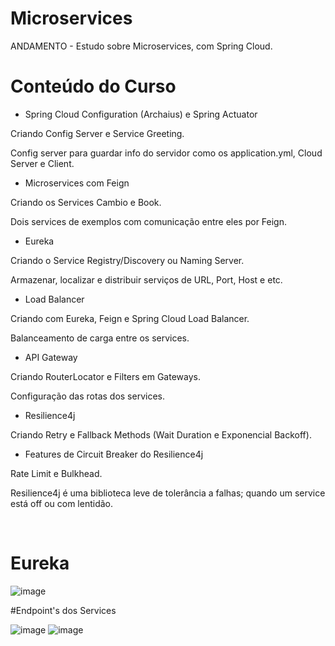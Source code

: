 # Microservices
ANDAMENTO - Estudo sobre Microservices, com Spring Cloud.

# Conteúdo do Curso

* Spring Cloud Configuration (Archaius) e Spring Actuator
<p>Criando Config Server e Service Greeting.</p>
<p>Config server para guardar info do servidor como os application.yml, Cloud Server e Client.</p>

* Microservices com Feign
<p>Criando os Services Cambio e Book.</p>
<p>Dois services de exemplos com comunicação entre eles por Feign.</p>

* Eureka
<p>Criando o Service Registry/Discovery ou Naming Server.</p>
<p>Armazenar, localizar e distribuir serviços de URL, Port, Host e etc.</p>

* Load Balancer
<p>Criando com Eureka, Feign e Spring Cloud Load Balancer.</p> 
<p>Balanceamento de carga entre os services.</p>

* API Gateway
<p>Criando RouterLocator e Filters em Gateways.</p>
<p>Configuração das rotas dos services.</p>

* Resilience4j
<p>Criando Retry e Fallback Methods (Wait Duration e Exponencial Backoff).</p> 

* Features de Circuit Breaker do Resilience4j
<p>Rate Limit e Bulkhead.</p> 

<p>Resilience4j é uma biblioteca leve de tolerância a falhas; quando um service está off ou com lentidão.</p>

</br>

# Eureka

![image](https://user-images.githubusercontent.com/101612046/186040152-445c96ef-14d9-415a-8d6c-342b1be1859b.png)

#Endpoint's dos Services

![image](https://user-images.githubusercontent.com/101612046/186040227-2dd6c586-0fad-4838-b0b7-53f18521b106.png)
![image](https://user-images.githubusercontent.com/101612046/186040264-46d17357-a69a-4828-829f-ea617cdccd05.png)



